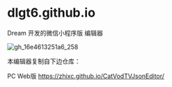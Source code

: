 # dlgt6.github.io


Dream 开发的微信小程序版 编辑器

![gh_16e4613251a6_258](https://github.com/user-attachments/assets/d02c94d0-c8a8-4c16-b184-608594195ccb)

本编辑器复制自下边仓库：

PC Web版
https://zhixc.github.io/CatVodTVJsonEditor/
